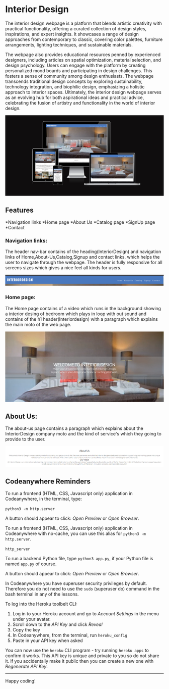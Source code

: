 # Interior Design

The interior design webpage is a platform that blends artistic creativity with practical functionality, offering a curated collection of design styles, inspirations, and expert insights. It showcases a range of design approaches from contemporary to classic, covering color palettes, furniture arrangements, lighting techniques, and sustainable materials. 

The webpage also provides educational resources penned by experienced designers, including articles on spatial optimization, material selection, and design psychology. Users can engage with the platform by creating personalized mood boards and participating in design challenges. This fosters a sense of community among design enthusiasts. The webpage transcends traditional design concepts by exploring sustainability, technology integration, and biophilic design, emphasizing a holistic approach to interior spaces. Ultimately, the interior design webpage serves as an evolving hub for both aspirational ideas and practical advice, celebrating the fusion of artistry and functionality in the world of interior design.

![Responsive Design](./assets/images/responsive_design.png)

## Features
*Navigation links
*Home page
*About Us
*Catalog page
*SignUp page
*Contact 

### Navigation links:

The header nav-bar contains of the heading(InteriorDesign) and navigation links of Home,About-Us,Catalog,Signup and contact links.
which helps the user to navigate through the webpage.
The header is fully responsive for all screens sizes which gives a nice feel all kinds for users.

![header-image](./assets/images/header-content.png)

### Home page:

The Home page contains of a video which runs in the background showing a interior desing of bedroom which plays in loop with out sound and contains of the h1 header(Interiordesign) with a paragraph which explains the main moto of the web page.

![Home-page](./assets/images/home-page.png)

## About Us:

The about-us page contains a paragraph which explains about the InteriorDesign company moto and the kind of service's which they going to provide to the user.

![About-Us](./assets/images/About-us-content.png)


## Codeanywhere Reminders

To run a frontend (HTML, CSS, Javascript only) application in Codeanywhere, in the terminal, type:

`python3 -m http.server`

A button should appear to click: _Open Preview_ or _Open Browser_.

To run a frontend (HTML, CSS, Javascript only) application in Codeanywhere with no-cache, you can use this alias for `python3 -m http.server`.

`http_server`

To run a backend Python file, type `python3 app.py`, if your Python file is named `app.py` of course.

A button should appear to click: _Open Preview_ or _Open Browser_.

In Codeanywhere you have superuser security privileges by default. Therefore you do not need to use the `sudo` (superuser do) command in the bash terminal in any of the lessons.

To log into the Heroku toolbelt CLI:

1. Log in to your Heroku account and go to _Account Settings_ in the menu under your avatar.
2. Scroll down to the _API Key_ and click _Reveal_
3. Copy the key
4. In Codeanywhere, from the terminal, run `heroku_config`
5. Paste in your API key when asked

You can now use the `heroku` CLI program - try running `heroku apps` to confirm it works. This API key is unique and private to you so do not share it. If you accidentally make it public then you can create a new one with _Regenerate API Key_.

---

Happy coding!
